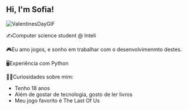 ## Hi, I'm Sofia!

![ValentinesDayGIF](https://github.com/user-attachments/assets/13ca4830-354c-40f1-ac06-acb8c5094d0d)

✍️Computer science student @ Inteli

🎮Eu amo jogos, e sonho em trabalhar com o desenvolvimenmto destes. 

🖥️Experiência com Python
  
💁‍♀️Curiosidades sobre mim: 
- Tenho 18 anos
- Além de gostar de tecnologia, gosto de ler livros
-  Meu jogo favorito é The Last Of Us
